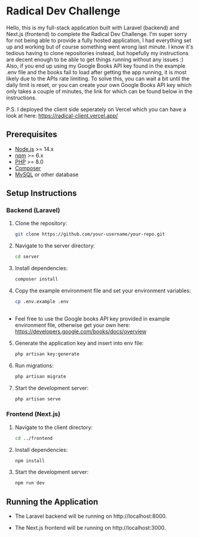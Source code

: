 ﻿# Radical Dev Challenge


Hello, this is my full-stack application built with Laravel (backend) and Next.js (frontend) to complete the Radical Dev Challenge. I'm super sorry for not being able to provide a fully hosted application, I had everything set up and working but of course something went wrong last minute. I know it's tedious having to clone repositories instead, but hopefully my instructions are decent enough to be able to get things running without any issues :) Also, if you end up using my Google Books API key found in the example .env file and the books fail to load after getting the app running, it is most likely due to the APIs rate limiting. To solve this, you can wait a bit until the daily limit is reset, or you can create your own Google Books API key which only takes a couple of minutes, the link for which can be found below in the instructions.

P.S. I deployed the client side seperately on Vercel which you can have a look at here: https://radical-client.vercel.app/


## Prerequisites

- [Node.js](https://nodejs.org/) >= 14.x
- [npm](https://www.npmjs.com/) >= 6.x
- [PHP](https://www.php.net/) >= 8.0
- [Composer](https://getcomposer.org/)
- [MySQL](https://www.mysql.com/) or other database

## Setup Instructions

### Backend (Laravel)

1. Clone the repository:
   
   ```sh
   git clone https://github.com/your-username/your-repo.git

2. Navigate to the server directory:
   
   ```sh
   cd server

3. Install dependencies:

   ```sh
   composer install

4. Copy the example environment file and set your environment variables:

   ```sh
   cp .env.example .env
 
  - Feel free to use the Google books API key provided in example environment file, otherwise get your own here: https://developers.google.com/books/docs/overview
    


5. Generate the application key and insert into env file:

   ```sh
   php artisan key:generate

6. Run migrations:

   ```sh
   php artisan migrate

7. Start the development server:

   ```sh
   php artisan serve

### Frontend (Next.js)

1. Navigate to the client directory:

   ```sh
   cd ../frontend

2. Install dependencies:

   ```sh
   npm install

3. Start the development server:

   ```sh
   npm run dev

## Running the Application

* The Laravel backend will be running on http://localhost:8000.
+ The Next.js frontend will be running on http://localhost:3000.
